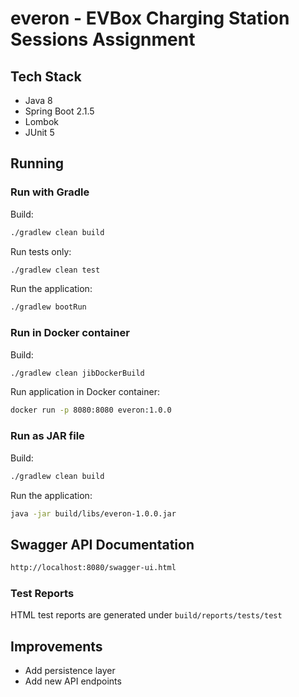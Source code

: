 # everon - EVBox Charging Station Sessions Assignment


## Tech Stack

  * Java 8
  * Spring Boot 2.1.5
  * Lombok
  * JUnit 5

## Running 

### Run with Gradle

Build:

```bash
./gradlew clean build
```

Run tests only:

```bash
./gradlew clean test
```

Run the application:

```bash
./gradlew bootRun
```

### Run in Docker container

Build:
```bash
./gradlew clean jibDockerBuild
```

Run application in Docker container:
```bash
docker run -p 8080:8080 everon:1.0.0
```

### Run as JAR file

Build:
```bash
./gradlew clean build
```

Run the application:

```bash
java -jar build/libs/everon-1.0.0.jar
```

## Swagger API Documentation


```bash
http://localhost:8080/swagger-ui.html
```

### Test Reports

HTML test reports are generated under `build/reports/tests/test`

## Improvements
* Add persistence layer
* Add new API endpoints


